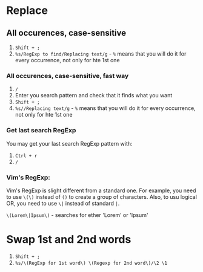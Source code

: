 #                  Replace

##                 All occurences, case-sensitive

1. `Shift + ;`
2. `%s/RegExp to find/Replacing text/g` - `%` means that you will do it for every occurrence, not only for hte 1st one


###                 All occurences, case-sensitive, fast way

1. `/`
2. Enter you search pattern and check that it finds what you want
3. `Shift + ;`
4. `%s//Replacing text/g` - `%` means that you will do it for every occurrence, not only for hte 1st one

###                Get last search RegExp

You may get your last search RegExp pattern with:
1. `Ctrl + r`
2. `/`

###                Vim's RegExp:

Vim's RegExp is slight different from a standard one. For example, you need to use `\(\)` instead of `()` to create a group of characters.
Also, to usu logical OR, you need to use `\|` instead of standard `|`.

`\(Lorem\|Ipsum\)` - searches for ether 'Lorem' or 'Ipsum'








#                  Swap 1st and 2nd words

1. `Shift + ;`
2. `%s/\(RegExp for 1st word\) \(Regexp for 2nd word\)/\2 \1`